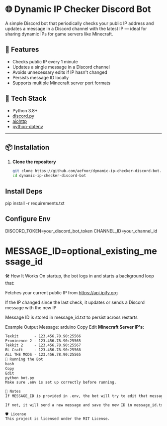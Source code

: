 # 🌐 Dynamic IP Checker Discord Bot

A simple Discord bot that periodically checks your public IP address and updates a message in a Discord channel with the latest IP — ideal for sharing dynamic IPs for game servers like Minecraft.

## 🚀 Features

- Checks public IP every 1 minute
- Updates a single message in a Discord channel
- Avoids unnecessary edits if IP hasn't changed
- Persists message ID locally
- Supports multiple Minecraft server port formats

## 🧰 Tech Stack

- Python 3.8+
- [discord.py](https://discordpy.readthedocs.io/)
- [aiohttp](https://docs.aiohttp.org/)
- [python-dotenv](https://pypi.org/project/python-dotenv/)

---

## 📦 Installation

1. **Clone the repository**
   ```bash
   git clone https://github.com/aefnor/dynamic-ip-checker-discord-bot.git
   cd dynamic-ip-checker-discord-bot

## Install Deps

pip install -r requirements.txt


## Configure Env
DISCORD_TOKEN=your_discord_bot_token
CHANNEL_ID=your_channel_id
# MESSAGE_ID=optional_existing_message_id

🛠 How It Works
On startup, the bot logs in and starts a background loop that:

Fetches your current public IP from https://api.ipify.org

If the IP changed since the last check, it updates or sends a Discord message with the new IP

Message ID is stored in message_id.txt to persist across restarts

Example Output Message:
arduino
Copy
Edit
**Minecraft Server IP's:**
```md
Texkit       - 123.456.78.90:25566
Prominence 2 - 123.456.78.90:25565
Tekkit 2     - 123.456.78.90:25567
RL Craft     - 123.456.78.90:25568
ALL THE MODS - 123.456.78.90:25565
🧪 Running the Bot
bash
Copy
Edit
python bot.py
Make sure .env is set up correctly before running.

📝 Notes
If MESSAGE_ID is provided in .env, the bot will try to edit that message directly.

If not, it will send a new message and save the new ID in message_id.txt

🛡 License
This project is licensed under the MIT License.
